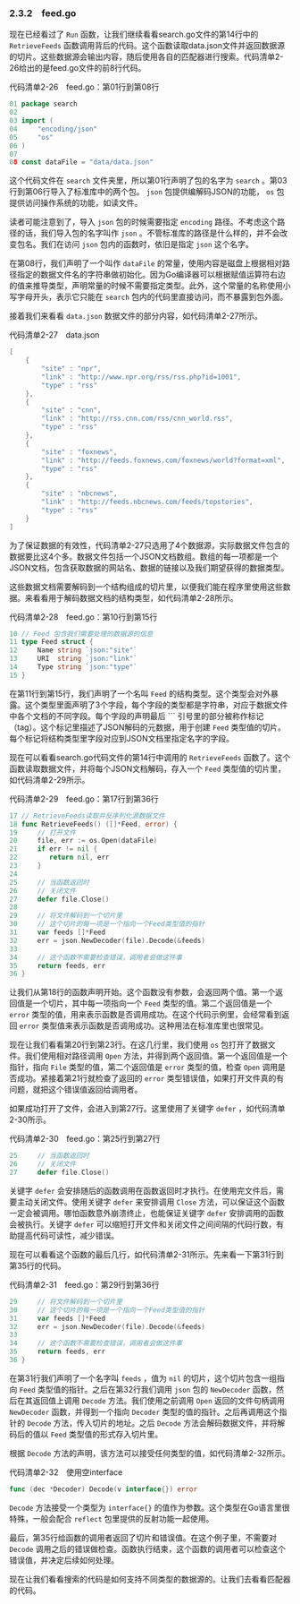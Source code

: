 ### 2.3.2　feed.go

现在已经看过了 `Run` 函数，让我们继续看看search.go文件的第14行中的 `RetrieveFeeds` 函数调用背后的代码。这个函数读取data.json文件并返回数据源的切片。这些数据源会输出内容，随后使用各自的匹配器进行搜索。代码清单2-26给出的是feed.go文件的前8行代码。

代码清单2-26　feed.go：第01行到第08行

```go
01 package search
02
03 import (
04     "encoding/json"
05     "os"
06 )
07
08 const dataFile = "data/data.json"
```

这个代码文件在 `search` 文件夹里，所以第01行声明了包的名字为 `search` 。第03行到第06行导入了标准库中的两个包。 `json` 包提供编解码JSON的功能， `os` 包提供访问操作系统的功能，如读文件。

读者可能注意到了，导入 `json` 包的时候需要指定 `encoding` 路径。不考虑这个路径的话，我们导入包的名字叫作 `json` 。不管标准库的路径是什么样的，并不会改变包名。我们在访问 `json` 包内的函数时，依旧是指定 `json` 这个名字。

在第08行，我们声明了一个叫作 `dataFile` 的常量，使用内容是磁盘上根据相对路径指定的数据文件名的字符串做初始化。因为Go编译器可以根据赋值运算符右边的值来推导类型，声明常量的时候不需要指定类型。此外，这个常量的名称使用小写字母开头，表示它只能在 `search` 包内的代码里直接访问，而不暴露到包外面。

接着我们来看看 `data.json` 数据文件的部分内容，如代码清单2-27所示。

代码清单2-27　data.json

```go
[
    {
        "site" : "npr",
        "link" : "http://www.npr.org/rss/rss.php?id=1001",
        "type" : "rss"
    },
    {
        "site" : "cnn",
        "link" : "http://rss.cnn.com/rss/cnn_world.rss",
        "type" : "rss"
    },
    {
        "site" : "foxnews",
        "link" : "http://feeds.foxnews.com/foxnews/world?format=xml",
        "type" : "rss"
    },
    {
        "site" : "nbcnews",
        "link" : "http://feeds.nbcnews.com/feeds/topstories",
        "type" : "rss"
    }
]

```

为了保证数据的有效性，代码清单2-27只选用了4个数据源，实际数据文件包含的数据要比这4个多。数据文件包括一个JSON文档数组。数组的每一项都是一个JSON文档，包含获取数据的网站名、数据的链接以及我们期望获得的数据类型。

这些数据文档需要解码到一个结构组成的切片里，以便我们能在程序里使用这些数据。来看看用于解码数据文档的结构类型，如代码清单2-28所示。

代码清单2-28　feed.go：第10行到第15行

```go
10 // Feed 包含我们需要处理的数据源的信息
11 type Feed struct {
12     Name string `json:"site"`
13     URI  string `json:"link"`
14     Type string `json:"type"`
15 }
```

在第11行到第15行，我们声明了一个名叫 `Feed` 的结构类型。这个类型会对外暴露。这个类型里面声明了3个字段，每个字段的类型都是字符串，对应于数据文件中各个文档的不同字段。每个字段的声明最后  ```  引号里的部分被称作标记（tag）。这个标记里描述了JSON解码的元数据，用于创建 `Feed` 类型值的切片。每个标记将结构类型里字段对应到JSON文档里指定名字的字段。

现在可以看看search.go代码文件的第14行中调用的 `RetrieveFeeds` 函数了。这个函数读取数据文件，并将每个JSON文档解码，存入一个 `Feed` 类型值的切片里，如代码清单2-29所示。

代码清单2-29　feed.go：第17行到第36行

```go
17 // RetrieveFeeds读取并反序列化源数据文件
18 func RetrieveFeeds() ([]*Feed, error) {
19     // 打开文件
20     file, err := os.Open(dataFile)
21     if err != nil {
22        return nil, err
23     }
24
25     // 当函数返回时
26     // 关闭文件
27     defer file.Close()
28
29     // 将文件解码到一个切片里
30     // 这个切片的每一项是一个指向一个Feed类型值的指针
31     var feeds []*Feed
32     err = json.NewDecoder(file).Decode(&feeds)
33
34     // 这个函数不需要检查错误，调用者会做这件事
35     return feeds, err
36 }
```

让我们从第18行的函数声明开始。这个函数没有参数，会返回两个值。第一个返回值是一个切片，其中每一项指向一个 `Feed` 类型的值。第二个返回值是一个 `error` 类型的值，用来表示函数是否调用成功。在这个代码示例里，会经常看到返回 `error` 类型值来表示函数是否调用成功。这种用法在标准库里也很常见。

现在让我们看看第20行到第23行。在这几行里，我们使用 `os` 包打开了数据文件。我们使用相对路径调用 `Open` 方法，并得到两个返回值。第一个返回值是一个指针，指向 `File` 类型的值，第二个返回值是 `error` 类型的值，检查 `Open` 调用是否成功。紧接着第21行就检查了返回的 `error` 类型错误值，如果打开文件真的有问题，就把这个错误值返回给调用者。

如果成功打开了文件，会进入到第27行。这里使用了关键字 `defer` ，如代码清单2-30所示。

代码清单2-30　feed.go：第25行到第27行

```go
25     // 当函数返回时
26     // 关闭文件
27     defer file.Close()
```

关键字 `defer` 会安排随后的函数调用在函数返回时才执行。在使用完文件后，需要主动关闭文件。使用关键字 `defer` 来安排调用 `Close` 方法，可以保证这个函数一定会被调用。哪怕函数意外崩溃终止，也能保证关键字 `defer` 安排调用的函数会被执行。关键字 `defer` 可以缩短打开文件和关闭文件之间间隔的代码行数，有助提高代码可读性，减少错误。

现在可以看看这个函数的最后几行，如代码清单2-31所示。先来看一下第31行到第35行的代码。

代码清单2-31　feed.go：第29行到第36行

```go
29     // 将文件解码到一个切片里
30     // 这个切片的每一项是一个指向一个Feed类型值的指针
31     var feeds []*Feed
32     err = json.NewDecoder(file).Decode(&feeds)
33
34     // 这个函数不需要检查错误，调用者会做这件事
35     return feeds, err
36 }
```

在第31行我们声明了一个名字叫 `feeds` ，值为 `nil` 的切片，这个切片包含一组指向 `Feed` 类型值的指针。之后在第32行我们调用 `json` 包的 `NewDecoder` 函数，然后在其返回值上调用 `Decode` 方法。我们使用之前调用 `Open` 返回的文件句柄调用 `NewDecoder` 函数，并得到一个指向 `Decoder` 类型的值的指针。之后再调用这个指针的 `Decode` 方法，传入切片的地址。之后 `Decode` 方法会解码数据文件，并将解码后的值以 `Feed` 类型值的形式存入切片里。

根据 `Decode` 方法的声明，该方法可以接受任何类型的值，如代码清单2-32所示。

代码清单2-32　使用空interface

```go
func (dec *Decoder) Decode(v interface{}) error
```

`Decode` 方法接受一个类型为 `interface{}` 的值作为参数。这个类型在Go语言里很特殊，一般会配合 `reflect` 包里提供的反射功能一起使用。

最后，第35行给函数的调用者返回了切片和错误值。在这个例子里，不需要对 `Decode` 调用之后的错误做检查。函数执行结束，这个函数的调用者可以检查这个错误值，并决定后续如何处理。

现在让我们看看搜索的代码是如何支持不同类型的数据源的。让我们去看看匹配器的代码。


